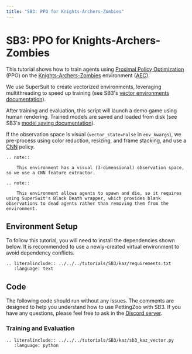 ```yaml
---
title: "SB3: PPO for Knights-Archers-Zombies"
---
```


# SB3: PPO for Knights-Archers-Zombies

This tutorial shows how to train agents using [Proximal Policy Optimization](https://stable-baselines3.readthedocs.io/en/master/modules/ppo.html) (PPO) on the [Knights-Archers-Zombies](https://pettingzoo.farama.org/environments/butterfly/knights_archers_zombies/) environment ([AEC](https://pettingzoo.farama.org/api/aec/)).

We use SuperSuit to create vectorized environments, leveraging multithreading to speed up training (see SB3's [vector environments documentation](https://stable-baselines3.readthedocs.io/en/master/guide/vec_envs.html)).

After training and evaluation, this script will launch a demo game using human rendering. Trained models are saved and loaded from disk (see SB3's [model saving documentation](https://stable-baselines3.readthedocs.io/en/master/guide/save_format.html)).

If the observation space is visual (`vector_state=False` in `env_kwargs`), we pre-process using color reduction, resizing, and frame stacking, and use a [CNN](https://stable-baselines3.readthedocs.io/en/master/modules/ppo.html#stable_baselines3.ppo.CnnPolicy) policy.

```{eval-rst}
.. note::

    This environment has a visual (3-dimensional) observation space, so we use a CNN feature extractor.
```

```{eval-rst}
.. note::

    This environment allows agents to spawn and die, so it requires using SuperSuit's Black Death wrapper, which provides blank observations to dead agents rather than removing them from the environment.
```


## Environment Setup
To follow this tutorial, you will need to install the dependencies shown below. It is recommended to use a newly-created virtual environment to avoid dependency conflicts.
```{eval-rst}
.. literalinclude:: ../../../tutorials/SB3/kaz/requirements.txt
   :language: text
```

## Code
The following code should run without any issues. The comments are designed to help you understand how to use PettingZoo with SB3. If you have any questions, please feel free to ask in the [Discord server](https://discord.gg/nhvKkYa6qX).

### Training and Evaluation

```{eval-rst}
.. literalinclude:: ../../../tutorials/SB3/kaz/sb3_kaz_vector.py
   :language: python
```
